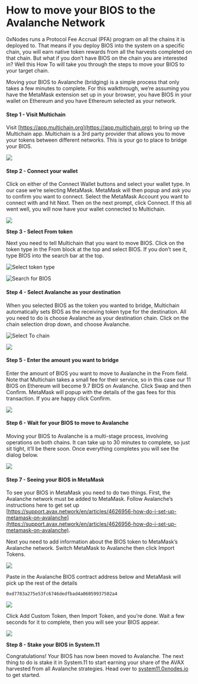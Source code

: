 # How to move your BIOS to the Avalanche Network

0xNodes runs a Protocol Fee Accrual (PFA) program on all the chains it is deployed to. That means if you deploy BIOS into the system on a specific chain, you will earn native token rewards from all the harvests completed on that chain. But what if you don’t have BIOS on the chain you are interested in? Well this How To will take you through the steps to move your BIOS to your target chain.

Moving your BIOS to Avalanche (bridging) is a simple process that only takes a few minutes to complete. For this walkthrough, we’re assuming you have the MetaMask extension set up in your browser, you have BIOS in your wallet on Ethereum and you have Ethereum selected as your network.

#### **Step 1 - Visit Multichain**

Visit [https://app.multichain.org](https://app.multichain.org) to bring up the Multichain app. Multichain is a 3rd party provider that allows you to move your tokens between different networks. This is your go to place to bridge your BIOS.

![](../.gitbook/assets/multichain-app-not-connected.png)

#### **Step 2 - Connect your wallet**

Click on either of the Connect Wallet buttons and select your wallet type. In our case we’re selecting MetaMask. MetaMask will then popup and ask you to confirm you want to connect. Select the MetaMask Account you want to connect with and hit Next. Then on the next prompt, click Connect. If this all went well, you will now have your wallet connected to Multichain.

![](../.gitbook/assets/multichain-connect-to-wallet-with-arrow.png)

**Step 3 - Select From token**

Next you need to tell Multichain that you want to move BIOS. Click on the token type in the From block at the top and select BIOS. If you don’t see it, type BIOS into the search bar at the top.

![Select token type](../.gitbook/assets/multichain-from-select-token-type.png)

![Search for BIOS](../.gitbook/assets/multichain-select-bios-from-list.png)

#### **Step 4 - Select Avalanche as your destination**

When you selected BIOS as the token you wanted to bridge, Multichain automatically sets BIOS as the receiving token type for the destination. All you need to do is choose Avalanche as your destination chain. Click on the chain selection drop down, and choose Avalanche.

![Select To chain](../.gitbook/assets/multichain-select-to-chain-with-arrow.png)

![](../.gitbook/assets/multichain-to-chain-dialog-with-arrow-avalanche.png)

#### **Step 5 - Enter the amount you want to bridge**

Enter the amount of BIOS you want to move to Avalanche in the From field. Note that Multichain takes a small fee for their service, so in this case our 11 BIOS on Ethereum will become 9.7 BIOS on Avalanche. Click Swap and then Confirm. MetaMask will popup with the details of the gas fees for this transaction. If you are happy click Confirm.

![](../.gitbook/assets/multichain-swap-amount-fantom.png)

#### **Step 6 - Wait for your BIOS to move to Avalanche**

Moving your BIOS to Avalanche is a multi-stage process, involving operations on both chains. It can take up to 30 minutes to complete, so just sit tight, it’ll be there soon. Once everything completes you will see the dialog below.

![](../.gitbook/assets/multichain-transaction-complete-with-arrow-avalanche.png)

#### **Step 7 - Seeing your BIOS in MetaMask**

To see your BIOS in MetaMask you need to do two things. First, the Avalanche network must be added to MetaMask. Follow Avalanche’s instructions here to get set up [https://support.avax.network/en/articles/4626956-how-do-i-set-up-metamask-on-avalanche](https://support.avax.network/en/articles/4626956-how-do-i-set-up-metamask-on-avalanche).

Next you need to add information about the BIOS token to MetaMask’s Avalanche network. Switch MetaMask to Avalanche then click Import Tokens.

![](<../.gitbook/assets/metamask-import-token (1).png>)

Paste in the Avalanche BIOS contract address below and MetaMask will pick up the rest of the details

```
0xd7783a275e53fc6746dedfbad4a06059937502a4
```

![](../.gitbook/assets/metamask-add-avalanche-token.png)

Click Add Custom Token, then Import Token, and you’re done. Wait a few seconds for it to complete, then you will see your BIOS appear.

![](../.gitbook/assets/metamask-token-imported-avalanche.png)

**Step 8 - Stake your BIOS in System.11**

Congratulations! Your BIOS has now been moved to Avalanche. The next thing to do is stake it in System.11 to start earning your share of the AVAX harvested from all Avalanche strategies. Head over to [system11.0xnodes.io](http://system11.0xnodes.io) to get started.
